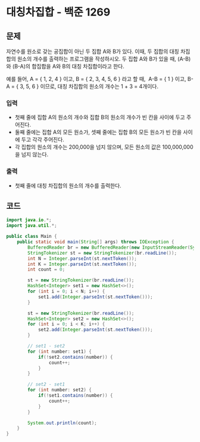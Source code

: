 # 대칭차집합 - 백준 1269
## 문제
자연수를 원소로 갖는 공집합이 아닌 두 집합 A와 B가 있다. 이때, 두 집합의 대칭 차집합의 원소의 개수를 출력하는 프로그램을 작성하시오. 두 집합 A와 B가 있을 때, (A-B)와 (B-A)의 합집합을 A와 B의 대칭 차집합이라고 한다.

예를 들어, A = { 1, 2, 4 } 이고, B = { 2, 3, 4, 5, 6 } 라고 할 때,  A-B = { 1 } 이고, B-A = { 3, 5, 6 } 이므로, 대칭 차집합의 원소의 개수는 1 + 3 = 4개이다.
### 입력
- 첫째 줄에 집합 A의 원소의 개수와 집합 B의 원소의 개수가 빈 칸을 사이에 두고 주어진다.
- 둘째 줄에는 집합 A의 모든 원소가, 셋째 줄에는 집합 B의 모든 원소가 빈 칸을 사이에 두고 각각 주어진다.
- 각 집합의 원소의 개수는 200,000을 넘지 않으며, 모든 원소의 값은 100,000,000을 넘지 않는다.
### 출력
- 첫째 줄에 대칭 차집합의 원소의 개수를 출력한다.

## 코드
```java
import java.io.*;
import java.util.*;

public class Main {
    public static void main(String[] args) throws IOException {
        BufferedReader br = new BufferedReader(new InputStreamReader(System.in));
        StringTokenizer st = new StringTokenizer(br.readLine());
        int N = Integer.parseInt(st.nextToken());
        int K = Integer.parseInt(st.nextToken());
        int count = 0;

        st = new StringTokenizer(br.readLine());
        HashSet<Integer> set1 = new HashSet<>();
        for (int i = 0; i < N; i++) {
            set1.add(Integer.parseInt(st.nextToken()));
        }

        st = new StringTokenizer(br.readLine());
        HashSet<Integer> set2 = new HashSet<>();
        for (int i = 0; i < K; i++) {
            set2.add(Integer.parseInt(st.nextToken()));
        }

        // set1 - set2
        for (int number: set1) {
            if(!set2.contains(number)) {
                count++;
            }
        }

        // set2 - set1
        for (int number: set2) {
            if(!set1.contains(number)) {
                count++;
            }
        }

        System.out.println(count);
    }
}
```
